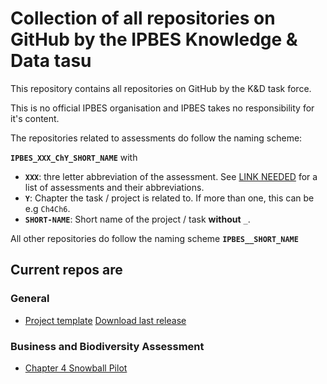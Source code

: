 # Collection of all repositories on GitHub by the IPBES Knowledge & Data tasu

This repository contains all repositories on GitHub by the K&D task force.

This is no official IPBES organisation and IPBES takes no responsibility for it's content.

The repositories related to assessments do follow the naming scheme:

**`IPBES_XXX_ChY_SHORT_NAME`** with

- **`XXX`**: thre letter abbreviation of the assessment. See [LINK NEEDED](LINK_NEEDED) for a list of assessments and their abbreviations.
- **`Y`**: Chapter the task / project is related to. If more than one, this can be e.g `Ch4Ch6`.
- **`SHORT-NAME`**: Short name of the project / task **without** `_`.

All other repositories do follow the naming scheme
**`IPBES__SHORT_NAME`**

## Current repos are

### General

- [Project template](https://ipbes-data.github.io/IPBES_xxx_Chy_project_template/) [Download last release](https://github.com/IPBES-Data/IPBES_xxx_Chy_project_template/releases/latest/)

### Business and Biodiversity Assessment

- [Chapter 4 Snowball Pilot](https://ipbes-data.github.io/IPBES_BBA_Ch4_Snowball_Pilot_1/)
